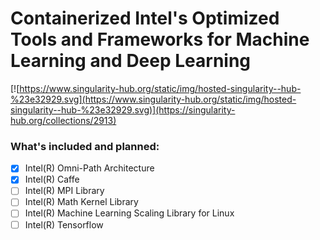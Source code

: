# Containerized Intel's Optimized Tools and Frameworks for Machine Learning and Deep Learning

[![https://www.singularity-hub.org/static/img/hosted-singularity--hub-%23e32929.svg](https://www.singularity-hub.org/static/img/hosted-singularity--hub-%23e32929.svg)](https://singularity-hub.org/collections/2913)

### What's included and planned:
* [x] Intel(R) Omni-Path Architecture
* [x] Intel(R) Caffe
* [ ] Intel(R) MPI Library
* [ ] Intel(R) Math Kernel Library
* [ ] Intel(R) Machine Learning Scaling Library for Linux
* [ ] Intel(R) Tensorflow
